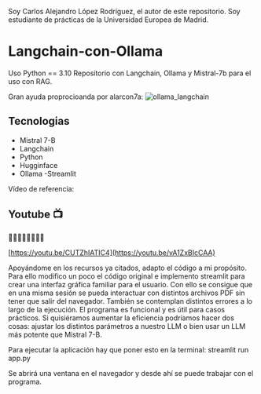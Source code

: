 Soy Carlos Alejandro López Rodríguez, el autor de este repositorio. Soy estudiante de prácticas de la Universidad Europea de Madrid. 

# Langchain-con-Ollama
Uso Python == 3.10
Repositorio con Langchain, Ollama y Mistral-7b para el uso con RAG. 

Gran ayuda proprocioanda por alarcon7a:
![ollama_langchain](https://github.com/alarcon7a/Langchain-con-Ollama/assets/33847175/49b33727-0e9e-4092-97ef-c291a9588550)


## Tecnologias

- Mistral 7-B
- Langchain
- Python
- Hugginface
- Ollama
-Streamlit


Vídeo de referencia:

## Youtube 📺
🔽🔽🔽🔽🔽🔽🔽🔽 

[https://youtu.be/CUTZhIATIC4](https://youtu.be/vA1ZxBIcCAA)

Apoyándome en los recursos ya citados, adapto el código a mi propósito. Para ello modifico un poco el código original e implemento streamlit para crear una interfaz gráfica familiar para el usuario. Con ello se consigue que en una misma sesión se pueda interactuar con distintos archivos PDF sin tener que salir del navegador. También se contemplan distintos errores a lo largo de la ejecución. El programa es funcional y es útil para casos prácticos. Si quisiéramos aumentar la eficiencia podríamos hacer dos cosas: ajustar los distintos parámetros a nuestro LLM o bien usar un LLM más potente que Mistral 7-B. 

Para ejecutar la aplicación hay que poner esto en la terminal: streamlit run app.py

Se abrirá una ventana en el navegador y desde ahí se puede trabajar con el programa. 
